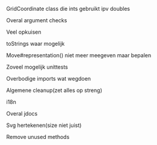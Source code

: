 GridCoordinate class die ints gebruikt ipv doubles

Overal argument checks

Veel opkuisen

toStrings waar mogelijk

Move#representation() niet meer meegeven maar bepalen

Zoveel mogelijk unittests

Overbodige imports wat wegdoen

Algemene cleanup(zet alles op streng)

i18n

Overal jdocs

Svg hertekenen(size niet juist)

Remove unused methods
